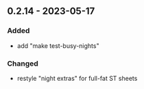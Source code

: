 ## 0.2.14 - 2023-05-17

### Added

* add "make test-busy-nights"
### Changed

* restyle "night extras" for full-fat ST sheets